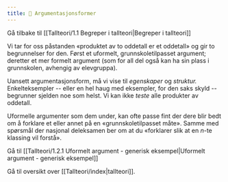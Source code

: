 ```yaml
---
title: 📄 Argumentasjonsformer
---
```

Gå tilbake til [[Tallteori/1.1 Begreper i tallteori|Begreper i tallteori]]

Vi tar for oss påstanden «produktet av to oddetall er et oddetall» og
gir to begrunnelser for den. Først et uformelt, grunnskoletilpasset
argument; deretter et mer formelt argument (som for all del også kan ha
sin plass i grunnskolen, avhengig av elevgruppa).

Uansett argumentasjonsform, må vi vise til *egenskaper* og *struktur.*
Enkelteksempler -- eller en hel haug med eksempler, for den saks skyld
-- begrunner sjelden noe som helst. Vi kan ikke *teste* alle produkter
av oddetall.

Uformelle argumenter som dem under, kan ofte passe fint der dere blir
bedt om å forklare et eller annet på en «grunnskoletilpasset måte».
Samme med spørsmål der nasjonal deleksamen ber om at du «forklarer slik
at en *n*-te klassing vil forstå».

Gå til [[Tallteori/1.2.1 Uformelt argument - generisk eksempel|Uformelt argument - generisk eksempel]]

Gå til oversikt over [[Tallteori/index|tallteori]].